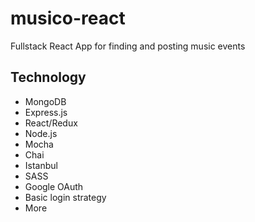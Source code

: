 # musico-react
Fullstack React App for finding and posting music events 

## Technology

- MongoDB
- Express.js
- React/Redux
- Node.js
- Mocha
- Chai
- Istanbul
- SASS
- Google OAuth
- Basic login strategy
- More
